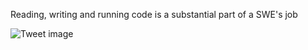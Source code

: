 Reading, writing and running code is a substantial part of a SWE's job


![Tweet image](/assets/crosspoast/GImFEa-bQAAtAL6.jpg)

